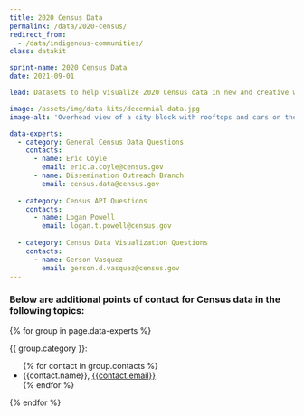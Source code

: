 ```yaml
---
title: 2020 Census Data
permalink: /data/2020-census/
redirect_from:
  - /data/indigenous-communities/
class: datakit

sprint-name: 2020 Census Data
date: 2021-09-01

lead: Datasets to help visualize 2020 Census data in new and creative ways

image: /assets/img/data-kits/decennial-data.jpg
image-alt: 'Overhead view of a city block with rooftops and cars on the street'

data-experts:
  - category: General Census Data Questions
    contacts: 
      - name: Eric Coyle
        email: eric.a.coyle@census.gov
      - name: Dissemination Outreach Branch
        email: census.data@census.gov
  
  - category: Census API Questions
    contacts:
      - name: Logan Powell
        email: logan.t.powell@census.gov
  
  - category: Census Data Visualization Questions
    contacts:
      - name: Gerson Vasquez
        email: gerson.d.vasquez@census.gov
---
```


### Below are additional points of contact for Census data in the following topics:

{% for group in page.data-experts %}
  <p class="margin-bottom-0 text-bold">{{ group.category }}:</p>
  <ul class="margin-top-0 usa-list--unstyled padding-left-4">
    {% for contact in group.contacts %}
      <li>
        {{contact.name}},
        <a class="usa-link text-top-black" href="mailto:{{contact.email}}">{{contact.email}}</a>
      </li>
    {% endfor %}
  </ul>
{% endfor %}
